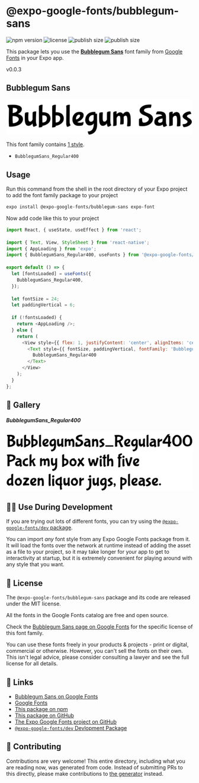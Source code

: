# @expo-google-fonts/bubblegum-sans

![npm version](https://flat.badgen.net/npm/v/@expo-google-fonts/bubblegum-sans)
![license](https://flat.badgen.net/github/license/expo/google-fonts)
![publish size](https://flat.badgen.net/packagephobia/install/@expo-google-fonts/bubblegum-sans)
![publish size](https://flat.badgen.net/packagephobia/publish/@expo-google-fonts/bubblegum-sans)

This package lets you use the [**Bubblegum Sans**](https://fonts.google.com/specimen/Bubblegum+Sans) font family from [Google Fonts](https://fonts.google.com/) in your Expo app.

v0.0.3

## Bubblegum Sans

![Bubblegum Sans](./font-family.png)

This font family contains [1 style](#-gallery).

- `BubblegumSans_Regular400`

## Usage

Run this command from the shell in the root directory of your Expo project to add the font family package to your project
```sh
expo install @expo-google-fonts/bubblegum-sans expo-font
```

Now add code like this to your project
```js
import React, { useState, useEffect } from 'react';

import { Text, View, StyleSheet } from 'react-native';
import { AppLoading } from 'expo';
import { BubblegumSans_Regular400, useFonts } from '@expo-google-fonts/bubblegum-sans';

export default () => {
  let [fontsLoaded] = useFonts({
    BubblegumSans_Regular400,
  });

  let fontSize = 24;
  let paddingVertical = 6;

  if (!fontsLoaded) {
    return <AppLoading />;
  } else {
    return (
      <View style={{ flex: 1, justifyContent: 'center', alignItems: 'center' }}>
        <Text style={{ fontSize, paddingVertical, fontFamily: 'BubblegumSans_Regular400' }}>
          BubblegumSans_Regular400
        </Text>
      </View>
    );
  }
};

```

## 🔡 Gallery

##### BubblegumSans_Regular400
![BubblegumSans_Regular400](./53e2f591d5b22787b4fd506e06145d2652da6014e1707f782a92395533188726.ttf.png)


## 👩‍💻 Use During Development

If you are trying out lots of different fonts, you can try using the [`@expo-google-fonts/dev` package](https://github.com/expo/google-fonts/tree/master/font-packages/dev#readme).

You can import *any* font style from any Expo Google Fonts package from it. It will load the fonts
over the network at runtime instead of adding the asset as a file to your project, so it may take longer
for your app to get to interactivity at startup, but it is extremely convenient
for playing around with any style that you want.

## 📖 License

The `@expo-google-fonts/bubblegum-sans` package and its code are released under the MIT license.

All the fonts in the Google Fonts catalog are free and open source.

Check the [Bubblegum Sans page on Google Fonts](https://fonts.google.com/specimen/Bubblegum+Sans) for the specific license of this font family.

You can use these fonts freely in your products & projects - print or digital, commercial or otherwise. However, you can't sell the fonts on their own. This isn't legal advice, please consider consulting a lawyer and see the full license for all details.

## 🔗 Links

- [Bubblegum Sans on Google Fonts](https://fonts.google.com/specimen/Bubblegum+Sans)
- [Google Fonts](https://fonts.google.com/)
- [This package on npm](https://www.npmjs.com/package/@expo-google-fonts/bubblegum-sans)
- [This package on GitHub](https://github.com/expo/google-fonts/tree/master/font-packages/bubblegum-sans)
- [The Expo Google Fonts project on GitHub](https://github.com/expo/google-fonts)
- [`@expo-google-fonts/dev` Devlopment Package](https://github.com/expo/google-fonts/tree/master/font-packages/dev)


## 🤝 Contributing

Contributions are very welcome! This entire directory, including what you are reading now, was generated from code. Instead of submitting PRs to this directly, please make contributions to [the generator](https://github.com/expo/google-fonts/tree/master/packages/generator) instead.
